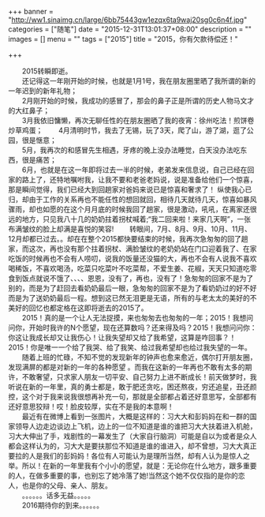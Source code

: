 +++
banner = "http://ww1.sinaimg.cn/large/6bb75443gw1ezqx6ta9waj20sg0c6n4f.jpg"
categories = ["随笔"]
date = "2015-12-31T13:01:37+08:00"
description = ""
images = []
menu = ""
tags = ["2015"]
title = "2015，你有欠款待偿还！"

+++

<!--more-->
&emsp;&emsp;2015转瞬即逝。		
&emsp;&emsp;还记得这一年刚开始的时候，也就是1月1号，我在朋友圈里晒了我所谓的新的一年迟到的新年礼物；		
&emsp;&emsp;2月刚开始的时候，我成功的感冒了，那会的鼻子正是所谓的历史人物马文才的大红鼻子；				
&emsp;&emsp;3月我依旧慵懒，再次无聊任性的在朋友圈晒了我的夜宵：徐州吃法！煎饼卷炒草鸡蛋；	
&emsp;&emsp;4月清明时节，我去了无锡，玩了3天，爬了山，游了湖，逛了公园，很是惬意；	
&emsp;&emsp;5月，我再次的和感冒先生相遇，牙疼的晚上没办法睡觉，白天没办法吃东西，很是痛苦；	
&emsp;&emsp;6月，也就是在这一年即将过去一半的时候，老弟发来信息说，自己已经在回家的路上了，还特地嘱咐我，让我不要和老爸老妈说，说是准备给他们一个惊喜，那是瞬间觉得，我们已经大到回趟家对爸妈来说已是惊喜和奢求了！ 纵使我心已归，却由于工作的关系再也不能任性的想回就回，相待几天就待几天，惊喜如暴风骤雨，却也如愿的在这个月月底的时候我回了趟家，很是激动，吼吼，在离家还很远的地方，只见我八十几的奶奶拄着拐杖喊着;“我二回来啦！来家几天啊”，一张布满皱纹的脸上却满是喜悦的笑容!	
&emsp;&emsp;转眼间，7月、8月、9月、10月、11月、12月却都已过去。。却在在整个2015都快要结束的时候，我再次急匆匆的回了趟家，而这次，再也没有那个拄着拐杖、满脸皱纹的老奶奶站在门口迎着我了、在家吃饭的时候再也不会有人唠叨，说我的饭量还没猫的大，再也不会有人说我不喜欢喝稀饭，不喜欢喝汤，吃菜只吃菜叶不吃菜帮，不爱生姜、花椒，天天只知道吃零食到饭点就说不饿了、、、、恩恩，没有了，再也，没有了！急匆匆的回家不是为了别的，而是为了赶回去看奶奶最后一眼，急匆匆的回家不是为了看奶奶过的好不好而是为了送奶奶最后一程。想到这已然无泪更是无语，所有的与老太太的美好的不美好的回忆也都定格在这即将逝去的2015了。	
&emsp;&emsp;2015！真的是一个让人无法捉摸，来也匆匆去也匆匆的一年；2015！我想问问你，开始时我许的N个愿望，现在还算数吗？还来得及吗？2015！我想问问你：你这让我成长却又让我伤心！让我失望却又给了我希望，这算是咋回事？！2015！你是唯一一个给了我哭、给了我笑、给过我希望却也给过我失望的一年。
&emsp;&emsp;随着上班的忙碌，不知不觉的发现新年的钟声也愈来愈近，偶尔打开朋友圈，发现满屏的都是对新的一年的各种愿望 。而我在这新的一年再也不敢有太多的期许，不敢奢望，只求家人朋友一切平安、自己努力上进不断成长！前天做梦时，我听说在新的一年里，真的勇士都是，敢于肥还贪吃，困还熬夜，穷还追星，丑还颜控，这个对于我来说我很想再补充一句，那就是全部都占着还好意思写，全部都有还好意思狡辩！哎！脸皮较厚，实在不是我的本意啊！	
&emsp;&emsp;最近有在微博上看到一张图片，大概是这样的：习大大和彭妈妈在和一群的国家领导人边走边谈边上飞机，边上的一位不知道是谁的谁把习大大扶着进入机舱，习大大伸出了手，戏剧性的一幕发生了（大家自行脑洞）可能是自以为或者是众人都会这样认为的，习大大是要扶那位不知道是谁的谁进入，却不曾想，习大大真正要拉的人是我们的彭妈妈！各位有人可能认为是理所当然，却有人认为是惊人之举。所以！在新的一年里我有个小小的愿望，就是：无论你在什么地方，跟多重要的人，在做多重要的事，也别忘了她冷落了她!当然这个她不仅仅指的是你的恋人，也是你的父母、亲人、朋友。			
&emsp;&emsp;。。。。。。话多无益。。。。。			
&emsp;&emsp;2016期待你的到来。。。。。。			